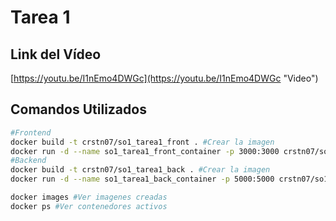# Tarea 1

## Link del Vídeo
[https://youtu.be/I1nEmo4DWGc](https://youtu.be/I1nEmo4DWGc "Video")

## Comandos Utilizados
```sh
#Frontend
docker build -t crstn07/so1_tarea1_front . #Crear la imagen
docker run -d --name so1_tarea1_front_container -p 3000:3000 crstn07/so1_tarea1_front #Crear y correr el contenedor
#Backend
docker build -t crstn07/so1_tarea1_back . #Crear la imagen
docker run -d --name so1_tarea1_back_container -p 5000:5000 crstn07/so1_tarea1_back #Crear y correr el contenedor

docker images #Ver imagenes creadas
docker ps #Ver contenedores activos
```
